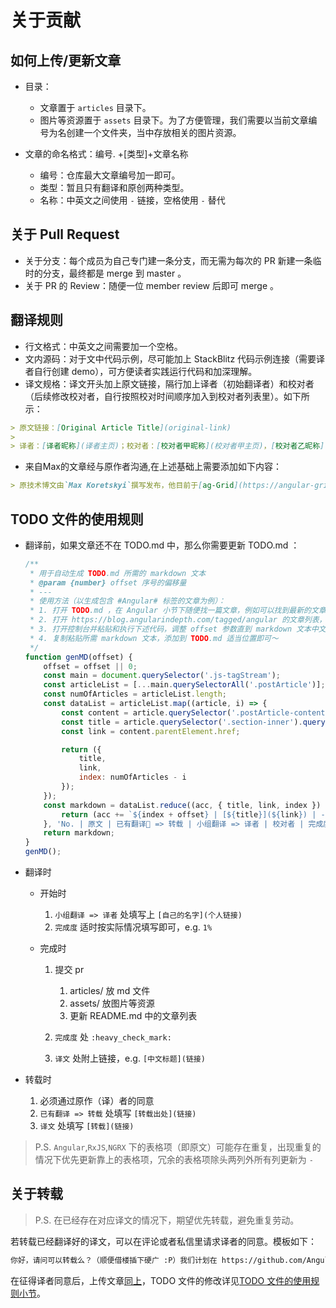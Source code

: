 # 关于贡献

## 如何上传/更新文章

* 目录：

    * 文章置于 `articles` 目录下。
    * 图片等资源置于 `assets` 目录下。为了方便管理，我们需要以当前文章编号为名创建一个文件夹，当中存放相关的图片资源。

* 文章的命名格式：编号. +[类型]+文章名称

    * 编号：仓库最大文章编号加一即可。
    * 类型：暂且只有翻译和原创两种类型。
    * 名称：中英文之间使用 `-` 链接，空格使用 `-` 替代

## 关于 Pull Request

* 关于分支：每个成员为自己专门建一条分支，而无需为每次的 PR 新建一条临时的分支，最终都是 merge 到 master 。
* 关于 PR 的 Review：随便一位 member review 后即可 merge 。

## 翻译规则

* 行文格式：中英文之间需要加一个空格。
* 文内源码：对于文中代码示例，尽可能加上 StackBlitz 代码示例连接（需要译者自行创建 demo），可方便读者实践运行代码和加深理解。
* 译文规格：译文开头加上原文链接，隔行加上译者（初始翻译者）和校对者（后续修改校对者，自行按照校对时间顺序加入到校对者列表里）。如下所示：

```markdown
> 原文链接：[Original Article Title](original-link)
> 
> 译者：[译者昵称](译者主页)；校对者：[校对者甲昵称](校对者甲主页)，[校对者乙昵称](校对者乙主页)
```

* 来自Max的文章经与原作者沟通,在上述基础上需要添加如下内容：

```markdown
> 原技术博文由`Max Koretskyi`撰写发布，他目前于[ag-Grid](https://angular-grid.ag-grid.com/?utm_source=medium&utm_medium=blog&utm_campaign=angularcustom)担任开发者职位
```

## TODO 文件的使用规则

- 翻译前，如果文章还不在 TODO.md 中，那么你需要更新 TODO.md ：

    ```javascript
    /**
     * 用于自动生成 TODO.md 所需的 markdown 文本
     * @param {number} offset 序号的偏移量
     * ---
     * 使用方法（以生成包含 #Angular# 标签的文章为例）：
     * 1. 打开 TODO.md ，在 Angular 小节下随便找一篇文章，例如可以找到最新的文章（记作文章 A）
     * 2. 打开 https://blog.angularindepth.com/tagged/angular 的文章列表，下拉找到对应的文章 A
     * 3. 打开控制台并粘贴和执行下述代码，调整 offset 参数直到 markdown 文本中文章 A 的序号和 TODO.md 中文章 A 的序号一致
     * 4. 复制粘贴所需 markdown 文本，添加到 TODO.md 适当位置即可～
     */
    function genMD(offset) {
        offset = offset || 0;
        const main = document.querySelector('.js-tagStream');
        const articleList = [...main.querySelectorAll('.postArticle')];
        const numOfArticles = articleList.length;
        const dataList = articleList.map((article, i) => {
            const content = article.querySelector('.postArticle-content');
            const title = article.querySelector('.section-inner').querySelector('h3').innerText;
            const link = content.parentElement.href;

            return ({
                title,
                link,
                index: numOfArticles - i
            });
        });
        const markdown = dataList.reduce((acc, { title, link, index }) => {
            return (acc += `${index + offset} | [${title}](${link}) | - |  |  |  |  |\n`);
        }, 'No. | 原文 | 已有翻译 => 转载 | 小组翻译 => 译者 | 校对者 | 完成度 | 译文\n :-: | :- | :-: | :-: | :- | :-: | :- \n');
        return markdown;
    }
    genMD();
    ```

- 翻译时

    - 开始时

        1. `小组翻译 => 译者` 处填写上 `[自己的名字](个人链接)`
        2. `完成度` 适时按实际情况填写即可，e.g. `1%`

    - 完成时

        1. 提交 pr

            1. articles/ 放 md 文件
            2. assets/ 放图片等资源
            3. 更新 README.md 中的文章列表

        2. `完成度` 处 `:heavy_check_mark:`
        3. `译文` 处附上链接，e.g. `[中文标题](链接)`

- 转载时

    1. 必须通过原作（译）者的同意
    2. `已有翻译 => 转载` 处填写 `[转载出处](链接)`
    3. `译文` 处填写 `[转载](链接)`

> P.S. `Angular`,`RxJS`,`NGRX` 下的表格项（即原文）可能存在重复，出现重复的情况下优先更新靠上的表格项，冗余的表格项除头两列外所有列更新为 `-`

## 关于转载

> P.S. 在已经存在对应译文的情况下，期望优先转载，避免重复劳动。

若转载已经翻译好的译文，可以在评论或者私信里请求译者的同意。模板如下：

```markdown
你好，请问可以转载么？（顺便借楼插下硬广 :P）我们计划在 https://github.com/AngularInDepth/angularindepth 这个项目下陆续翻译 angular in depth 里的文章，以造福国内的 Angular 开发者。我们热爱前端，力求深耕 Angular，欢迎交流讨论和贡献翻译～
```

在征得译者同意后，上传文章[同上](https://github.com/AngularInDepth/angularindepth/blob/master/CONTRIBUTING.md#%E5%A6%82%E4%BD%95%E4%B8%8A%E4%BC%A0%E6%9B%B4%E6%96%B0%E6%96%87%E7%AB%A0)，TODO 文件的修改详见[TODO 文件的使用规则小节](https://github.com/AngularInDepth/angularindepth/blob/master/CONTRIBUTING.md#todo-%E6%96%87%E4%BB%B6%E7%9A%84%E4%BD%BF%E7%94%A8%E8%A7%84%E5%88%99)。